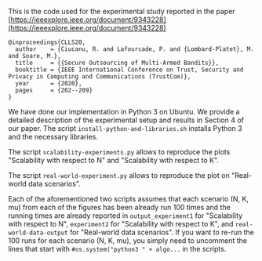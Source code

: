 This is the code used for the experimental study reported in the paper [https://ieeexplore.ieee.org/document/9343228](https://ieeexplore.ieee.org/document/9343228)


    @inproceedings{CLLS20,
      author    = {Ciucanu, R. and Lafourcade, P. and {Lombard-Platet}, M. and Soare, M.},
      title     = {{Secure Outsourcing of Multi-Armed Bandits}},
      booktitle = {IEEE International Conference on Trust, Security and Privacy in Computing and Communications (TrustCom)},
      year      = {2020},
      pages     = {202--209}
    }

We have done our implementation in Python 3 on Ubuntu.
We provide a detailed description of the experimental setup and results in Section 4 of our paper.
The script `install-python-and-libraries.sh` installs Python 3 and the necessary libraries.

The script `scalability-experiments.py` allows to reproduce the plots "Scalability with respect to N" and "Scalability with respect to K".

The script `real-world-experiment.py` allows to reproduce the plot on "Real-world data scenarios".

Each of the aforementioned two scripts assumes that each scenario (N, K, mu) from each of the figures has been already run 100 times and the running times are already reported in `output_experiment1` for "Scalability with respect to N", `experiment2` for "Scalability with respect to K", and `real-world-data-output` for "Real-world data scenarios".
If you want to re-run the 100 runs for each scenario (N, K, mu), you simply need to uncomment the lines that start with `#os.system("python3 " + algo...` in the scripts.
